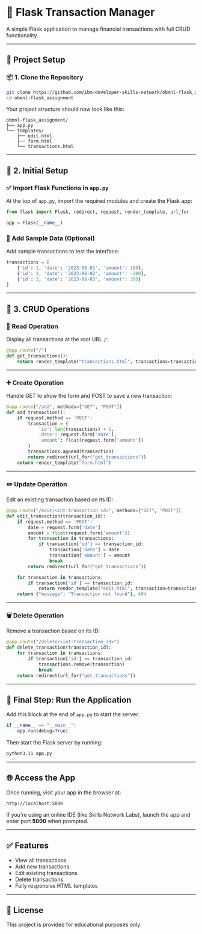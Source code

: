 
# 📝 Flask Transaction Manager

A simple Flask application to manage financial transactions with full CRUD functionality.

---

## 🚀 Project Setup

### 📦 1. Clone the Repository

```bash
git clone https://github.com/ibm-developer-skills-network/obmnl-flask_assignment.git
cd obmnl-flask_assignment
```

Your project structure should now look like this:

```
obmnl-flask_assignment/
├── app.py
└── templates/
    ├── edit.html
    ├── form.html
    └── transactions.html
```

---

## 🔧 2. Initial Setup

### ✅ Import Flask Functions in `app.py`

At the top of `app.py`, import the required modules and create the Flask app:

```python
from flask import Flask, redirect, request, render_template, url_for

app = Flask(__name__)
```

### 🧪 Add Sample Data (Optional)

Add sample transactions to test the interface:

```python
transactions = [
    {'id': 1, 'date': '2023-06-01', 'amount': 100},
    {'id': 2, 'date': '2023-06-02', 'amount': -200},
    {'id': 3, 'date': '2023-06-03', 'amount': 300}
]
```

---

## 📖 3. CRUD Operations

### 📄 Read Operation

Display all transactions at the root URL `/`:

```python
@app.route("/")
def get_transactions():
    return render_template("transactions.html", transactions=transactions)
```

---

### ➕ Create Operation

Handle GET to show the form and POST to save a new transaction:

```python
@app.route("/add", methods=["GET", "POST"])
def add_transaction():
    if request.method == 'POST':
        transaction = {
            'id': len(transactions) + 1,
            'date': request.form['date'],
            'amount': float(request.form['amount'])
        }
        transactions.append(transaction)
        return redirect(url_for("get_transactions"))
    return render_template("form.html")
```

---

### ✏️ Update Operation

Edit an existing transaction based on its ID:

```python
@app.route("/edit/<int:transaction_id>", methods=["GET", "POST"])
def edit_transaction(transaction_id):
    if request.method == 'POST':
        date = request.form['date']
        amount = float(request.form['amount'])
        for transaction in transactions:
            if transaction['id'] == transaction_id:
                transaction['date'] = date
                transaction['amount'] = amount
                break
        return redirect(url_for("get_transactions"))

    for transaction in transactions:
        if transaction['id'] == transaction_id:
            return render_template("edit.html", transaction=transaction)
    return {"message": "Transaction not found"}, 404
```

---

### 🗑️ Delete Operation

Remove a transaction based on its ID:

```python
@app.route("/delete/<int:transaction_id>")
def delete_transaction(transaction_id):
    for transaction in transactions:
        if transaction['id'] == transaction_id:
            transactions.remove(transaction)
            break
    return redirect(url_for("get_transactions"))
```

---

## 🏁 Final Step: Run the Application

Add this block at the end of `app.py` to start the server:

```python
if __name__ == "__main__":
    app.run(debug=True)
```

Then start the Flask server by running:

```bash
python3.11 app.py
```

---

## 🌐 Access the App

Once running, visit your app in the browser at:

```
http://localhost:5000
```

If you're using an online IDE (like Skills Network Labs), launch the app and enter port **5000** when prompted.

---

## ✅ Features

- View all transactions
- Add new transactions
- Edit existing transactions
- Delete transactions
- Fully responsive HTML templates

---

## 📁 License

This project is provided for educational purposes only.
